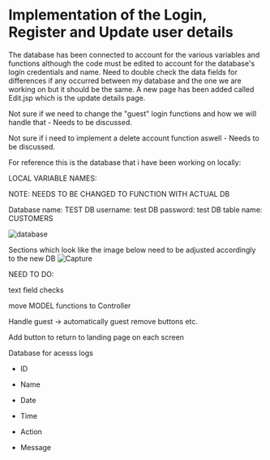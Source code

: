 # Implementation of the Login, Register and Update user details

The database has been connected to account for the various variables and functions although the code must be edited to account for the database's login credentials and name.
Need to double check the data fields for differences if any occurred between my database and the one we are working on but it should be the same.
A new page has been added called Edit.jsp which is the update details page.

Not sure if we need to change the "guest" login functions and how we will handle that - Needs to be discussed.

Not sure if i need to implement a delete account function aswell - Needs to be discussed.

For reference this is the database that i have been working on locally:

LOCAL VARIABLE NAMES:

NOTE: NEEDS TO BE CHANGED TO FUNCTION WITH ACTUAL DB

Database name: TEST
DB username: test
DB password: test
DB table name: CUSTOMERS


![database](https://user-images.githubusercontent.com/126222338/236108652-00a27f86-a823-4cea-ad9c-259618343ffc.PNG)


Sections which look like the image below need to be adjusted accordingly to the new DB
![Capture](https://user-images.githubusercontent.com/126222338/236109019-f0e00ebc-037f-4a71-aac1-7b23dfa0e217.PNG)


NEED TO DO:

text field checks

move MODEL functions to Controller

Handle guest -> automatically guest remove buttons etc.

Add button to return to landing page on each screen

Database for acesss logs
- ID

- Name

- Date

- Time

- Action

- Message

